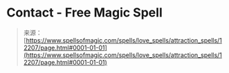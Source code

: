 <!--yml
category: 未分类
date: 2024-06-12 18:49:45
-->

# Contact - Free Magic Spell

> 来源：[https://www.spellsofmagic.com/spells/love_spells/attraction_spells/12207/page.html#0001-01-01](https://www.spellsofmagic.com/spells/love_spells/attraction_spells/12207/page.html#0001-01-01)